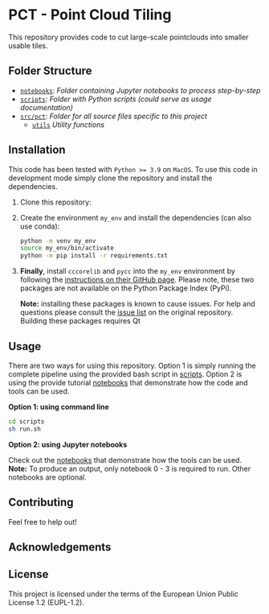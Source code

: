 # PCT - Point Cloud Tiling

This repository provides code to cut large-scale pointclouds into smaller usable tiles.

## Folder Structure

* [`notebooks`](./notebooks): _Folder containing Jupyter notebooks to process step-by-step_
* [`scripts`](./scripts): _Folder with Python scripts (could serve as usage documentation)_
* [`src/pct`](./src/pct): _Folder for all source files specific to this project_
   * [`utils`](./src/boa/utils) _Utility functions_


## Installation 

This code has been tested with `Python >= 3.9` on `MacOS`. To use this code in development mode simply clone the repository and install the dependencies.

1. Clone this repository:

2. Create the environment `my_env` and install the dependencies (can also use conda):
    ```bash
    python -m venv my_env
    source my_env/bin/activate
    python -m pip install -r requirements.txt
    ```

3. **Finally**, install `cccorelib` and `pycc` into the `my_env` environment by following the [instructions on their GitHub page](https://github.com/tmontaigu/CloudCompare-PythonPlugin/blob/master/docs/building.rst#building-as-independent-wheels). Please note, these two packages are not available on the Python Package Index (PyPi).

    **Note:** installing these packages is known to cause issues. For help and questions please consult the [issue list](https://github.com/tmontaigu/CloudCompare-PythonPlugin/issues) on the original repository. Building these packages requires Qt

## Usage
There are two ways for using this repository. Option 1 is simply running the complete pipeline using the provided bash script in [scripts](scripts). Option 2 is using the provide tutorial [notebooks](notebooks) that demonstrate how the code and tools can be used.

**Option 1: using command line**

```bash
cd scripts
sh run.sh
```

**Option 2: using Jupyter notebooks**

Check out the [notebooks](notebooks) that demonstrate how the tools can be used. **Note:** To produce an output, only notebook 0 - 3 is required to run. Other notebooks are optional.
 

## Contributing

Feel free to help out!


## Acknowledgements


## License

This project is licensed under the terms of the European Union Public License 1.2 (EUPL-1.2).
